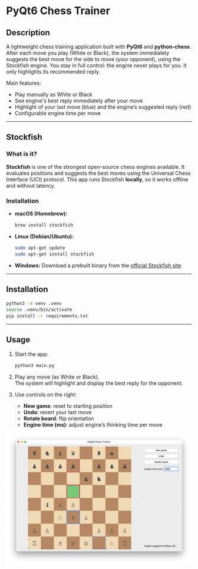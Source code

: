 # PyQt6 Chess Trainer

## Description
A lightweight chess training application built with **PyQt6** and **python-chess**. After each move you play (White or Black), the system immediately suggests the best move for the side to move (your opponent), using the Stockfish engine. You stay in full control: the engine never plays for you. It only highlights its recommended reply.

Main features:
- Play manually as White or Black
- See engine's best reply immediately after your move
- Highlight of your last move (blue) and the engine’s suggested reply (red)
- Configurable engine time per move

---

## Stockfish

### What is it?
**Stockfish** is one of the strongest open-source chess engines available. It evaluates positions and suggests the best moves using the Universal Chess Interface (UCI) protocol. This app runs Stockfish **locally**, so it works offline and without latency.

### Installation

- **macOS (Homebrew):**
  ```bash
  brew install stockfish
  ```

- **Linux (Debian/Ubuntu):**
  ```bash
  sudo apt-get update
  sudo apt-get install stockfish
  ```

- **Windows:**
  Download a prebuilt binary from the [official Stockfish site](https://stockfishchess.org/download/) 

---

## Installation

   ```bash 
   python3 -m venv .venv
   source .venv/bin/activate
   pip install -r requirements.txt
   ```

---

## Usage

1. Start the app:
   ```bash
   python3 main.py
   ```

2. Play any move (as White or Black).  
   The system will highlight and display the best reply for the opponent.

3. Use controls on the right:
   - **New game**: reset to starting position
   - **Undo**: revert your last move
   - **Rotate board**: flip orientation
   - **Engine time (ms)**: adjust engine’s thinking time per move

![App Screenshot](image.png)